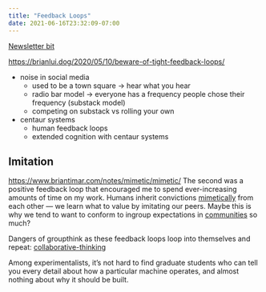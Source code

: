 ```yaml
---
title: "Feedback Loops"
date: 2021-06-16T23:32:09-07:00
---
```


[Newsletter bit](/newsletters/issue-4)

https://brianlui.dog/2020/05/10/beware-of-tight-feedback-loops/
-  noise in social media
    -  used to be a town square → hear what you hear
    -  radio bar model → everyone has a frequency people chose their frequency (substack model)
    -  competing on substack vs rolling your own
- centaur systems
	- human feedback loops
	- extended cognition with centaur systems


## Imitation
https://www.briantimar.com/notes/mimetic/mimetic/
The second was a positive feedback loop that encouraged me to spend ever-increasing amounts of time on my work. Humans inherit convictions [mimetically](https://en.wikipedia.org/wiki/Ren%C3%A9_Girard#Mimetic_desire) from each other — we learn what to value by imitating our peers. Maybe this is why we tend to want to conform to ingroup expectations in [communities](/thoughts/communities) so much?

Dangers of groupthink as these feedback loops loop into themselves and repeat: 
[collaborative-thinking](posts/collaborative-thinking.md)

Among experimentalists, it’s not hard to find graduate students who can tell you every detail about how a particular machine operates, and almost nothing about why it should be built.
